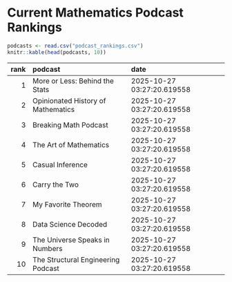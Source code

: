 # Current Mathematics Podcast Rankings


``` r
podcasts <- read.csv("podcast_rankings.csv")
knitr::kable(head(podcasts, 10))
```

| rank | podcast                            | date                       |
|-----:|:-----------------------------------|:---------------------------|
|    1 | More or Less: Behind the Stats     | 2025-10-27 03:27:20.619558 |
|    2 | Opinionated History of Mathematics | 2025-10-27 03:27:20.619558 |
|    3 | Breaking Math Podcast              | 2025-10-27 03:27:20.619558 |
|    4 | The Art of Mathematics             | 2025-10-27 03:27:20.619558 |
|    5 | Casual Inference                   | 2025-10-27 03:27:20.619558 |
|    6 | Carry the Two                      | 2025-10-27 03:27:20.619558 |
|    7 | My Favorite Theorem                | 2025-10-27 03:27:20.619558 |
|    8 | Data Science Decoded               | 2025-10-27 03:27:20.619558 |
|    9 | The Universe Speaks in Numbers     | 2025-10-27 03:27:20.619558 |
|   10 | The Structural Engineering Podcast | 2025-10-27 03:27:20.619558 |
